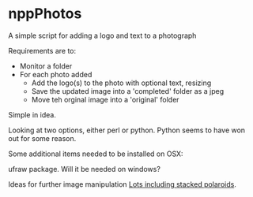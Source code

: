 nppPhotos
=========

A simple script for adding a logo and text to a photograph

Requirements are to:

* Monitor a folder
* For each photo added
	* Add the logo(s) to the photo with optional text, resizing 
	* Save the updated image into a 'completed' folder as a jpeg
	* Move teh orginal image into a 'original' folder

Simple in idea. 

Looking at two options, either perl or python. Python seems to have won out for some reason.

Some additional items needed to be installed on OSX:

ufraw package. Will it be needed on windows?


Ideas for further image manipulation
[Lots including stacked polaroids](http://www.imagemagick.org/Usage/thumbnails/).

